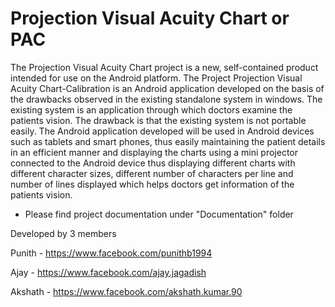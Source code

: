 # Projection Visual Acuity Chart or PAC

The Projection Visual Acuity Chart project is a new, self-contained product intended for use on the Android platform. The Project Projection Visual Acuity Chart-Calibration is an Android application developed on the basis of the drawbacks
observed in the existing standalone system in windows. The existing system is an application through which doctors examine the patients vision. The drawback is that the existing system is not portable easily. The Android application developed
will be used in Android devices such as tablets and smart phones, thus easily maintaining the patient details in an efficient manner and displaying the charts using a mini projector connected to the Android device thus displaying different charts with
different character sizes, different number of characters per line and number of lines displayed which helps doctors get information of the patients vision.

- Please find project documentation under "Documentation" folder

Developed by 3 members

Punith - https://www.facebook.com/punithb1994

Ajay - https://www.facebook.com/ajay.jagadish

Akshath - https://www.facebook.com/akshath.kumar.90
